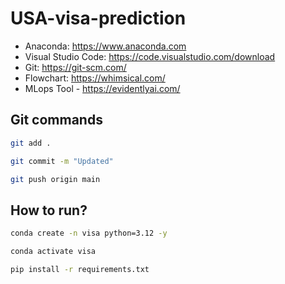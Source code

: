 # USA-visa-prediction

- Anaconda: https://www.anaconda.com
- Visual Studio Code: https://code.visualstudio.com/download
- Git: https://git-scm.com/
- Flowchart: https://whimsical.com/
- MLops Tool - https://evidentlyai.com/

## Git commands


```bash
git add .
```

```bash
git commit -m "Updated"
```

```bash
git push origin main
```


## How to run?

```bash
conda create -n visa python=3.12 -y
```

```bash
conda activate visa
```

```bash
pip install -r requirements.txt
```